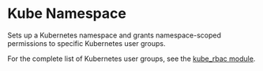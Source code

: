 # Kube Namespace

Sets up a Kubernetes namespace and grants namespace-scoped permissions to specific Kubernetes user groups.

For the complete list of Kubernetes user groups, see the [kube_rbac module](../../live/kube_rbac).
